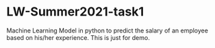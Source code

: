 # LW-Summer2021-task1
Machine Learning Model in python to predict the salary of an employee based on his/her experience.
This is just for demo.
